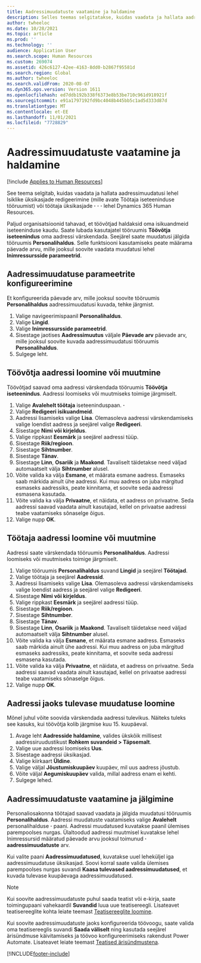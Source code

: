 ```yaml
---
title: Aadressimuudatuste vaatamine ja haldamine
description: Selles teemas selgitatakse, kuidas vaadata ja hallata aadressimuudatusi rakenduses Dynamics 365 Human Resources.
author: twheeloc
ms.date: 10/28/2021
ms.topic: article
ms.prod: ''
ms.technology: ''
audience: Application User
ms.search.scope: Human Resources
ms.custom: 269074
ms.assetid: 426c6127-42ee-4163-8dd0-b2867f95581d
ms.search.region: Global
ms.author: twheeloc
ms.search.validFrom: 2020-08-07
ms.dyn365.ops.version: Version 1611
ms.openlocfilehash: ed7ddb192b338f6373e8b53be710c961d918921f
ms.sourcegitcommit: e91a1797192fd9bc4048b445bb5c1ad5d333d87d
ms.translationtype: MT
ms.contentlocale: et-EE
ms.lasthandoff: 11/01/2021
ms.locfileid: "7728829"
---
```

# <a name="view-and-manage-address-changes"></a>Aadressimuudatuste vaatamine ja haldamine

[!include [Applies to Human Resources](../includes/applies-to-hr.md)]

See teema selgitab, kuidas vaadata ja hallata aadressimuudatusi lehel Isiklike üksikasjade redigeerimine (mille avate Töötaja iseteeninduse tööruumist) või töötaja üksikasjade **·** **·** **·** lehel Dynamics 365 Human Resources.

Paljud organisatsioonid tahavad, et töövõtjad haldaksid oma isikuandmeid iseteeninduse kaudu. Saate lubada kasutajatel tööruumis **Töövõtja iseteenindus** oma aadressi värskendada. Seejärel saate muudatusi jälgida tööruumis **Personalihaldus**. Selle funktsiooni kasutamiseks peate määrama päevade arvu, mille jooksul soovite vaadata muudatusi lehel **Inimressursside parameetrid**.

## <a name="configure-address-change-parameters"></a>Aadressimuudatuse parameetrite konfigureerimine

Et konfigureerida päevade arv, mille jooksul soovite tööruumis **Personalihaldus** aadressimuudatusi kuvada, tehke järgmist.

1. Valige navigeerimispaanil **Personalihaldus**.
2. Valige **Lingid**.
3. Valige **Inimressursside parameetrid**.
4. Sisestage jaotises **Aadressimuutus** väljale **Päevade arv** päevade arv, mille jooksul soovite kuvada aadressimuudatusi tööruumis **Personalihaldus**.
5. Sulgege leht.

## <a name="create-or-change-an-employee-address"></a>Töövõtja aadressi loomine või muutmine

Töövõtjad saavad oma aadressi värskendada tööruumis **Töövõtja iseteenindus**. Aadressi loomiseks või muutmiseks toimige järgmiselt.

1. Valige **Avalehelt töötaja** iseteeninduspaan. **·**
2. Valige **Redigeeri isikuandmeid**.
3. Aadressi lisamiseks valige **Lisa**. Olemasoleva aadressi värskendamiseks valige loendist aadress ja seejärel valige **Redigeeri**.
4. Sisestage **Nimi või kirjeldus**.
5. Valige rippkast **Eesmärk** ja seejärel aadressi tüüp.
6. Sisestage **Riik/regioon**.
7. Sisestage **Sihtnumber**.
8. Sisestage **Tänav**.
9. Sisestage **Linn**, **Osariik** ja **Maakond**. Tavaliselt täidetakse need väljad automaatselt välja **Sihtnumber** alusel.
10. Võite valida ka välja **Esmane**, et määrata esmane aadress. Esmaseks saab märkida ainult ühe aadressi. Kui muu aadress on juba märgitud esmaseks aadressiks, peate kinnitama, et soovite seda aadressi esmasena kasutada.
11. Võite valida ka välja **Privaatne**, et näidata, et aadress on privaatne. Seda aadressi saavad vaadata ainult kasutajad, kellel on privaatse aadressi teabe vaatamiseks sõnaselge õigus.
12. Valige nupp **OK**.

## <a name="create-or-change-a-worker-address"></a>Töötaja aadressi loomine või muutmine

Aadressi saate värskendada tööruumis **Personalihaldus**. Aadressi loomiseks või muutmiseks toimige järgmiselt.

1. Valige tööruumis **Personalihaldus** suvand **Lingid** ja seejärel **Töötajad**.
2. Valige töötaja ja seejärel **Aadressid**.
3. Aadressi lisamiseks valige **Lisa**. Olemasoleva aadressi värskendamiseks valige loendist aadress ja seejärel valige **Redigeeri**.
4. Sisestage **Nimi või kirjeldus**.
5. Valige rippkast **Eesmärk** ja seejärel aadressi tüüp.
6. Sisestage **Riik/regioon**.
7. Sisestage **Sihtnumber**.
8. Sisestage **Tänav**.
9. Sisestage **Linn**, **Osariik** ja **Maakond**. Tavaliselt täidetakse need väljad automaatselt välja **Sihtnumber** alusel.
10. Võite valida ka välja **Esmane**, et määrata esmane aadress. Esmaseks saab märkida ainult ühe aadressi. Kui muu aadress on juba märgitud esmaseks aadressiks, peate kinnitama, et soovite seda aadressi esmasena kasutada.
11. Võite valida ka välja **Privaatne**, et näidata, et aadress on privaatne. Seda aadressi saavad vaadata ainult kasutajad, kellel on privaatse aadressi teabe vaatamiseks sõnaselge õigus.
12. Valige nupp **OK**.
 
## <a name="create-a-future-change-for-an-address"></a>Aadressi jaoks tulevase muudatuse loomine

Mõnel juhul võite soovida värskendada aadressi tulevikus. Näiteks tuleks see kasuks, kui töövõtja kolib järgmise kuu 15. kuupäeval.

1. Avage leht **Aadresside haldamine**, valides ükskõik millisest aadressiruudustikust **Rohkem suvandeid > Täpsemalt**.
2. Valige uue aadressi loomiseks **Uus**.
3. Sisestage aadressi üksikasjad.
4. Valige kiirkaart **Üldine**.
5. Valige väljal **Jõustumiskuupäev** kuupäev, mil uus aadress jõustub.
6. Võite väljal **Aegumiskuupäev** valida, millal aadress enam ei kehti.
7. Sulgege lehed.

## <a name="view-and-monitor-address-changes"></a>Aadressimuudatuste vaatamine ja jälgimine

Personaliosakonna töötajad saavad vaadata ja jälgida muudatusi tööruumis **Personalihaldus**. Aadressi muudatuste vaatamiseks valige **Avalehelt** personalihalduse **·** paani. Aadressi muudatused kuvatakse paanil ülemises parempoolses nurgas. Ülaltoodud aadressi muutmisel kuvatakse lehel Inimressursid määratud päevade arvu jooksul toimunud **·** **aadressimuudatuste** arv. 

Kui valite paani **Aadressimuudatused**, kuvatakse uuel leheküljel iga aadressimuudatuse üksikasjad. Soovi korral saate valida ülemises parempoolses nurgas suvandi **Kaasa tulevased aadressimuudatused**, et kuvada tulevase kuupäevaga aadressimuudatused.

> [!NOTE]
> Kui soovite aadressimuudatuste puhul saada teatist või e-kirja, saate toimingupaani vahekaardil **Suvandid** luua uue teatisereegli. Lisateavet teatisereeglite kohta leiate teemast [Teatisereeglite loomine](../fin-ops-core/fin-ops/get-started/create-alerts.md).
>
> Kui soovite aadressimuudatuste jaoks konfigureerida töövoogu, saate valida oma teatisereeglis suvandi **Saada väliselt** ning kasutada seejärel ärisündmuse käivitamiseks ja töövoo konfigureerimiseks rakendust Power Automate. Lisateavet leiate teemast [Teatised ärisündmustena](../fin-ops-core/fin-ops/get-started/create-alerts.md#alerts-as-business-events).


[!INCLUDE[footer-include](../includes/footer-banner.md)]
